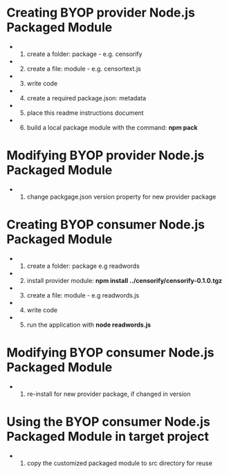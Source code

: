 # Creating BYOP provider Node.js Packaged Module
- 1. create a folder: package - e.g. censorify 
- 2. create a file: module - e.g. censortext.js
- 3. write code
- 4. create a required package.json: metadata
- 5. place this readme instructions document
- 6. build a local package module with the command: **npm pack**

# Modifying BYOP provider Node.js Packaged Module
- 1. change packgage.json version property for new provider package

# Creating BYOP consumer Node.js Packaged Module
- 1. create a folder: package e.g readwords 
- 2. install provider module: **npm install ../censorify/censorify-0.1.0.tgz**
- 3. create a file: module - e.g readwords.js
- 4. write code
- 5. run the application with **node readwords.js**

# Modifying BYOP consumer Node.js Packaged Module
- 1. re-install for new provider package, if changed in version

# Using the BYOP consumer Node.js Packaged Module in target project
- 1. copy the customized packaged module to src directory for reuse